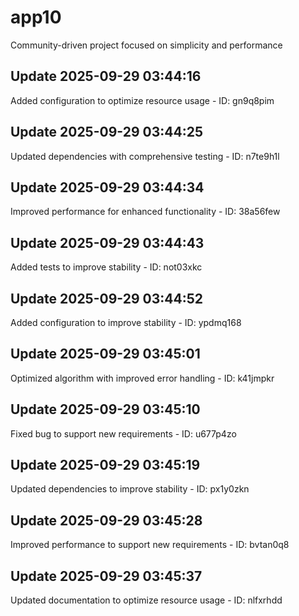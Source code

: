# app10
Community-driven project focused on simplicity and performance

## Update 2025-09-29 03:44:16
Added configuration to optimize resource usage - ID: gn9q8pim


## Update 2025-09-29 03:44:25
Updated dependencies with comprehensive testing - ID: n7te9h1l


## Update 2025-09-29 03:44:34
Improved performance for enhanced functionality - ID: 38a56few


## Update 2025-09-29 03:44:43
Added tests to improve stability - ID: not03xkc


## Update 2025-09-29 03:44:52
Added configuration to improve stability - ID: ypdmq168


## Update 2025-09-29 03:45:01
Optimized algorithm with improved error handling - ID: k41jmpkr


## Update 2025-09-29 03:45:10
Fixed bug to support new requirements - ID: u677p4zo


## Update 2025-09-29 03:45:19
Updated dependencies to improve stability - ID: px1y0zkn


## Update 2025-09-29 03:45:28
Improved performance to support new requirements - ID: bvtan0q8


## Update 2025-09-29 03:45:37
Updated documentation to optimize resource usage - ID: nlfxrhdd

